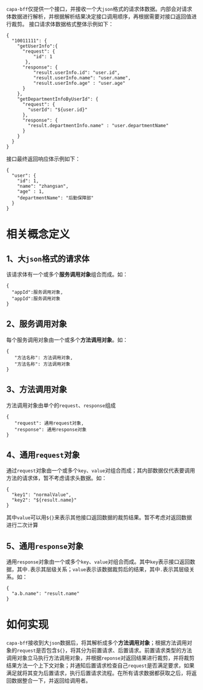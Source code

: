 `capa-bff`仅提供一个接口，并接收一个大`json`格式的请求体数据。内部会对请求体数据进行解析，并根据解析结果决定接口调用顺序，再根据需要对接口返回值进行裁剪。
接口请求体数据格式整体示例如下：
```json5
{
  "10011111": {
    "getUserInfo":{
      "request": {
          "id": 1
       },
      "response": {
          "result.userInfo.id": "user.id",
          "result.userInfo.name": "user.name",
          "result.userInfo.age" : "user.age"
      }
    },
    "getDepartmentInfoByUserId": {
      "request": {
        "userId": "${user.id}"
      },
      "response": {
        "result.departmentInfo.name" : "user.departmentName"
      }
    }
  }
}
```
接口最终返回响应体示例如下：
```json5
{
  "user": {
    "id": 1,
    "name": "zhangsan",
    "age" : 1,
    "departmentName": "后勤保障部"
  }
}
```

# 相关概念定义
## 1、大`json`格式的请求体
该请求体有一个或多个**服务调用对象**组合而成。如：
```
{
  "appId":服务调用对象,
  "appId":服务调用对象
}
```

## 2、服务调用对象
每个服务调用对象由一个或多个**方法调用对象**。如：
```
{
   "方法名称": 方法调用对象,
   "方法名称": 方法调用对象
}
```

## 3、方法调用对象
方法调用对象由单个的`request`、`response`组成
```
{
   "request": 通用request对象,
   "response": 通用response对象
}
```

## 4、通用`request`对象
通过`request`对象由一个或多个`key`、`value`对组合而成；其内部数据仅代表要调用方法的请求体，暂不考虑请求头数据。如：
```
{
  "key1": "normalValue",
  "key2": "${result.name}"
}
```
其中`value`可以用`${}`来表示其他接口返回数据的裁剪结果。暂不考虑对返回数据进行二次计算

## 5、通用`response`对象
通用`response`对象由一个或多个`key`、`value`对组合而成。其中`key`表示接口返回数据，其中`.`表示其层级关系；`value`表示该数据裁剪后的结果，其中`.`表示其层级关系。如：
```
{
  "a.b.name": "result.name"
}
```

# 如何实现
`capa-bff`接收到大`json`数据后，将其解析成多个**方法调用对象**；根据方法调用对象的`request`是否包含`${}`，将其分为前置请求、后置请求。前置请求类型的方法调用对象立马执行方法调用对象，并根据`reponse`对返回结果进行裁剪，并将裁剪结果方法一个上下文对象；并通知后置请求检查自己`request`是否满足要求，如果满足就将其变为后置请求，执行后置请求流程。在所有请求数据都获取之后，将返回数据整合一下，并返回给调用者。




